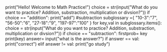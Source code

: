 print("Hello! Welcome to Math Practice!")
choice = str(input("What do you want to practice? Addition, substraction, multiplication or divsion?"))
if choice == "addition":
    print("add")
#subtraction
subglossary ={
    "10-3":"7",
    "56-50":"6",
    "27-18":"9",
    "197-97":"100"
    }
for key,val in subglossary.items():
    choice = str(input("What do you want to practice? Addition, substraction, multiplication or divsion?"))
    if choice == "subtraction":
        firstprob= key
        print(key)
        answer= input("what is the answer?")
        if answer == val:
            print("correct")
        elif answer != val:
            print("go study")
